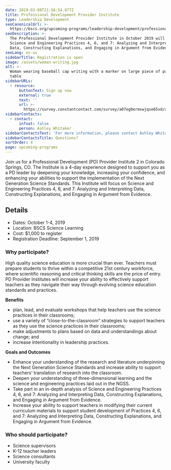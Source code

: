 ```yaml
---
date: 2019-03-08T21:58:54.877Z
title: Professional Development Provider Institute
type: Leadership Development
seoCanonicalUrl: >-
  https://bscs.org/upcoming-programs/leadership-development/professional-development-provider-institute
seoDescription: >-
  The Professional Development Provider Institute in October 2019 will focus on
  Science and Engineering Practices 4, 6, and 7: Analyzing and Interpreting
  Data, Constructing Explanations, and Engaging in Argument from Evidence.
seoLang: en-us
sidebarTitle: Registration is open
image: /assets/woman-writing.jpg
alt: >-
  Woman wearing baseball cap writing with a marker on large piece of paper on
  table
sidebarURLs:
  - resource:
      buttonText: Sign up now
      external: true
      text: ''
      url: >-
        https://survey.constantcontact.com/survey/a07eg0ermxwjqse65vd/a0125jtynj7wt/questions
sidebarContacts:
  - contact:
      infoat: false
      person: Ashley Whitaker
sidebarContactsText: 'For more information, please contact Ashley Whitaker.'
sidebarContactsTitle: Questions?
sortOrder: 4
page: upcoming-programs
---
```

Join us for a Professional Development (PD) Provider Institute 2 in Colorado Springs, CO. The Institute is a 4-day experience designed to support you as a PD leader by deepening your knowledge, increasing your confidence, and enhancing your abilities to support the implementation of the Next Generation Science Standards. This Institute will focus on Science and Engineering Practices 4, 6, and 7: Analyzing and Interpreting Data, Constructing Explanations, and Engaging in Argument from Evidence.

## Details

* Dates: October 1-4, 2019
* Location: BSCS Science Learning
* Cost: $1,000 to register
* Registration Deadline: September 1, 2019



### Why participate?

High quality science education is more crucial than ever. Teachers must prepare students to thrive within a competitive 21st century workforce, where scientific reasoning and critical thinking skills are the price of entry. PD Provider Institutes will increase your ability to effectively support teachers as they navigate their way through evolving science education standards and practices.

**Benefits**

* plan, lead, and evaluate workshops that help teachers use the science practices in their classrooms;
* use a variety of “close-to-the-classroom” strategies to support teachers as they use the science practices in their classrooms;
* make adjustments to plans based on data and understandings about change; and
* increase intentionality in leadership practices.

**Goals and Outcomes**

* Enhance your understanding of the research and literature underpinning the Next Generation Science Standards and increase ability to support teachers’ translation of research into the classroom.
* Deepen your understanding of three-dimensional learning and the science and engineering practices laid out in the NGSS.
* Take part in an in-depth analysis of Science and Engineering Practices 4, 6, and 7: Analyzing and Interpreting Data, Constructing Explanations, and Engaging in Argument from Evidence.
* Increase your ability to support teachers in modifying their current curriculum materials to support student development of Practices 4, 6, and 7: Analyzing and Interpreting Data, Constructing Explanations, and Engaging in Argument from Evidence.



### Who should participate?

* Science supervisors
* K-12 teacher leaders
* Science consultants
* University faculty
